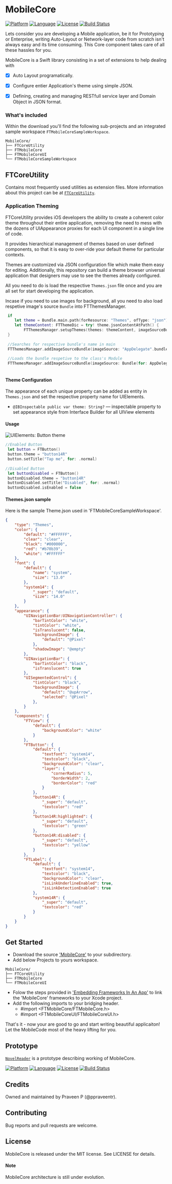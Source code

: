 # MobileCore

[![Platform](http://img.shields.io/badge/platform-ios-blue.svg?style=flat)](https://developer.apple.com/iphone/index.action)
[![Language](http://img.shields.io/badge/language-swift-brightgreen.svg?style=flat)](https://developer.apple.com/swift)
[![License](http://img.shields.io/badge/license-MIT-lightgrey.svg?style=flat)](http://mit-license.org)
[![Build Status](https://travis-ci.org/ppraveentr/MobileCore.svg?branch=master)](https://travis-ci.org/ppraveentr/MobileCore)

Lets consider you are developing a Mobile application, be it for Prototyping or Enterprise, writing Auto-Layout or Network-layer code from scratch isn't always easy and its time consuming. This Core component takes care of all these hassles for you.

MobileCore is a Swift library consisting in a set of extensions to help dealing with 
- [x] Auto Layout programatically. 
- [x] Configure entier Application's theme using simple JSON. 
- [x] Defining, creating and managing RESTfull service layer and Domain Object in JSON format.


### What's included

Within the download you'll find the following sub-projects and an integrated sample workspace `FTMobileCoreSampleWorkspace`.

```
MobileCore/
├── FTCoreUtility
├── FTMobileCore
├── FTMobileCoreUI
└── FTMobileCoreSampleWorkspace
```

## FTCoreUtility

Contains most frequently used utilities as extension files. 
More information about this project can be at [`FTCoreUtility`]().

### Application Theming

FTCoreUtility provides iOS developers the ability to create a coherent color theme throughout their entire application, removing the need to mess with the dozens of UIAppearance proxies for each UI component in a single line of code.

It provides hierarchical management of themes based on user defined components, so that it is easy to over-ride your default theme for particular contexts.

Themes are customized via JSON configuration file which make them easy for editing. Additionally, this repository can build a theme browser universal application that designers may use to see the themes already configured.

All you need to do is load the respective `Themes.json` file once and you are all set for start developing the application. 

Incase if you need to use images for background, all you need to also load respetive image's source `Bundle` into FTThemesManager.

```swift
 if
    let theme = Bundle.main.path(forResource: "Themes", ofType: "json"),
    let themeContent: FTThemeDic = try! theme.jsonContentAtPath() {
        FTThemesManager.setupThemes(themes: themeContent, imageSourceBundle: [Bundle(for: AppDelegate.self)])
 }
 
 //Searches for respective bundle's name in main
 FTThemesManager.addImageSourceBundle(imageSource: "AppDelegate".bundle())
 
 //Loads the bundle respetive to the class's Module
 FTThemesManager.addImageSourceBundle(imageSource: Bundle(for: AppDelegate.self))
 
```

#### Theme Configuration

The appearance of each unique property can be added as entity in `Themes.json` and set the respective property name for UIElements. 

* `@IBInspectable public var theme: String?` — inspectable property to set appearance style from Interface Builder for all UIView elements

#### Usage
![UIElements: Button theme](https://github.com/ppraveentr/Gif-images/blob/master/MobileCore-Button-Tap.gif)
```swift
//Enabled Button
 let button = FTButton()
 button.theme = "button14R"
 button.setTitle("Tap me", for: .normal)
        
//Disabled Button
 let buttonDisabled = FTButton()
 buttonDisabled.theme = "button14R"
 buttonDisabled.setTitle("Disabled", for: .normal)
 buttonDisabled.isEnabled = false
```

#### Themes.json sample
Here is the sample Theme.json used in 'FTMobileCoreSampleWorkspace'.

```json
{
    "type": "Themes",
    "color": {
        "default": "#FFFFFF",
        "clear": "clear",
        "black": "#000000",
        "red": "#b70b39",
        "white": "#FFFFFF"
    },
    "font": {
        "default": {
            "name": "system",
            "size": "13.0"
        },
        "system14": {
            "_super": "default",
            "size": "14.0"
        }
    },
    "appearance": {
        "UINavigationBar:UINavigationController": {
            "barTintColor": "white",
            "tintColor": "white",
            "isTranslucent": false,
            "backgroundImage": {
                "default": "@Pixel"
            },
            "shadowImage": "@empty"
        },
        "UINavigationBar": {
            "barTintColor": "black",
            "isTranslucent": true
        },
        "UISegmentedControl": {
            "tintColor": "black",
            "backgroundImage": {
                "default": "@upArrow",
                "selected": "@Pixel"
            },
        }
    },
    "components": {
        "FTView": {
            "default": {
                "backgroundColor": "white"
            }
        },
        "FTButton": {
            "default": {
                "textfont": "system14",
                "textcolor": "black",
                "backgroundColor": "clear",
                "layer": {
                    "cornerRadius": 5,
                    "borderWidth": 2,
                    "borderColor": "red"
                }
            },
            "button14R": {
                "_super": "default",
                "textcolor": "red"
            },
            "button14R:highlighted": {
                "_super": "default",
                "textcolor": "green"
            },
            "button14R:disabled": {
                "_super": "default",
                "textcolor": "yellow"
            }
        },
        "FTLabel": {
            "default": {
                "textfont": "system14",
                "textcolor": "black",
                "backgroundColor": "clear",
                "isLinkUnderlineEnabled": true,
                "isLinkDetectionEnabled": true
            },
            "system14R": {
                "_super": "default",
                "textcolor": "red"
            }
        }
    }
}
```

## Get Started

- Download the source ['MobileCore'](https://github.com/ppraveentr/MobileCore.git) to your subdirectory.
- Add below Projects to yours workspace.
```
MobileCore/
├── FTCoreUtility
├── FTMobileCore
└── FTMobileCoreUI
```
- Folow the steps provided in ['Embedding Frameworks In An App'](https://developer.apple.com/library/content/technotes/tn2435/_index.html) to link the 'MobileCore' frameworks to your Xcode project.
- Add the following imports to your bridging header.
	- #import <FTMobileCore/FTMobileCore.h>
	- #import <FTMobileCoreUI/FTMobileCoreUI.h>

That's it - now your are good to go and start writing beautiful applicaiton! Let the MobileCode most of the heavy lifting for you.


## Prototype
[`NovelReader`](https://github.com/ppraveentr/Concepts/tree/master/NovelReader) is a prototype describing working of MobileCore.

[![Platform](http://img.shields.io/badge/platform-ios-blue.svg?style=flat)](https://developer.apple.com/iphone/index.action)
[![Language](http://img.shields.io/badge/language-swift-brightgreen.svg?style=flat)](https://developer.apple.com/swift)
[![License](http://img.shields.io/badge/license-MIT-lightgrey.svg?style=flat)](http://mit-license.org)
[![Build Status](https://travis-ci.org/ppraveentr/Concepts.svg?branch=master)](https://travis-ci.org/ppraveentr/Concepts)


## Credits

Owned and maintained by Praveen P (@ppraveentr).

## Contributing

Bug reports and pull requests are welcome.

## License

MobileCore is released under the MIT license. See LICENSE for details.

#### Note
MobileCore architecture is still under evolution.
